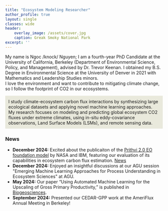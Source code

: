 ```yaml
---
title: "Ecosystem Modeling Researcher"
author_profile: true
layout: single
classes: wide
header:
    overlay_image: /assets/cover.jpg
    caption: Greak Smoky National Park
excerpt: ''
---
```


My name is Ngoc /knock/ Nguyen; I am a fourth-year PhD Candidate at the University of California, Berkeley (Department of Environmental Science, Policy, and Management), advised by Dr. Trevor Keenan.
I  obtained my B.S. Degree in Environmental Science at the University of Denver in 2021 with Mathematics and Leadership Studies minors.  
I love the environment and want to contribute to mitigating climate change, so I follow the footprint of CO2 in our ecosystems.

<div style="background-color: #e9e9dc; padding: 10px;">
I study climate-ecosystem carbon flux interactions by synthesizing large ecological datasets and applying novel machine learning approaches. 
My research focuses on modeling and predicting global ecosystem CO2 fluxes under extreme climates, using in-situ eddy-covariance observations, Land Surface Models (LSMs), and remote sensing data.
</div> 

### News
* **December 2024:** Excited about the publicaiton of the [Prithvi 2.0 EO foundation model](https://arxiv.org/abs/2412.02732) by NASA and IBM, featuring our evaluation of its capabilities in ecosystem carbon flux estimation. [News](https://research.ibm.com/blog/prithvi2-geospatial)  
* **December 2024:** Enjoyed an insightful discussions at our AGU session "Emerging Machine Learning Approaches for Process Understanding in Ecosystem Sciences" at AGU.  
* **May 2024:** Our paper “Using Automated Machine Learning for the Upscaling of Gross Primary Productivity,” is published in [Biogeosciences](https://doi.org/10.5194/bg-21-2447-2024).
* **September 2024:** Presented our CEDAR-GPP work at the AmeriFlux Annual Meeting in Berkeley!
